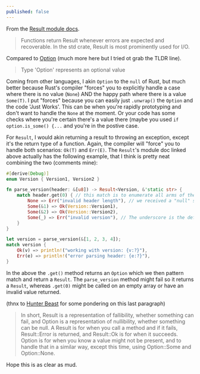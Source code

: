 ```yaml
---
published: false
---
```

From the [Result module docs](https://doc.rust-lang.org/std/result/index.html).

> Functions return Result whenever errors are expected and recoverable. In the std crate, Result is most prominently used for I/O.

Compared to [Option](https://doc.rust-lang.org/std/option/index.html) (much more here but I tried ot grab the TLDR line).

> Type 'Option' represents an optional value

Coming from other languages, I akin `Option` to the `null` of Rust, but much better because Rust's compiler "forces" you to explicitly handle a case where there is no value (`None`) AND the happy path where there is a value `Some(T)`. I put "forces" because you can easily just `.unwrap()` the `Option` and the code 'Just Works'. This can be when you're rapidly prototyping and don't want to handle the `None` at the moment. Or your code has some checks where you're certain there's a value there (maybe you used `if option.is_some() {...` and you're in the postive case.

For `Result`, I would akin returning a result to throwing an exception, except it's the return type of a function. Again, the compiler will "force" you to handle both scenarios: `Ok(T)` and `Err(E)`. The `Result`'s module doc linked above actually has the following example, that I think is pretty neat combining the two (comments mine): 

```rs
#[derive(Debug)]
enum Version { Version1, Version2 }

fn parse_version(header: &[u8]) -> Result<Version, &'static str> {
    match header.get(0) { // this match is to enumerate all arms of the scenario
        None => Err("invalid header length"), // we received a "null" so "throw" one type of error
        Some(&1) => Ok(Version::Version1), 
        Some(&2) => Ok(Version::Version2),
        Some(_) => Err("invalid version"), // The underscore is the default case. Here the value wasn't as expected, so again "throw" an error
    }
}

let version = parse_version(&[1, 2, 3, 4]);
match version { 
    Ok(v) => println!("working with version: {v:?}"),
    Err(e) => println!("error parsing header: {e:?}"),
}
```

In the above the `.get()` method returns an `Option` which we then pattern match and return a `Result`. The `parse_version` method might fail so it returns a `Result`, whereas `.get(0)` might be called on an empty array or have an invalid value returned. 

(thnx to [Hunter Beast](https://twitter.com/cryptoquick/) for some pondering on this last paragraph) 

> In short, Result is a representation of fallibility, whether something can fail, and Option is a representation of nullibility, whether something can be null. A Result is for when you call a method and if it fails, Result::Error is returned, and Result::Ok is for when it succeeds. Option is for when you know a value might not be present, and to handle that in a similar way, except this time, using Option::Some and Option::None. 


Hope this is as clear as mud.
